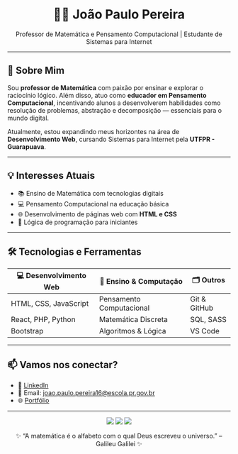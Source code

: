 <h1 align="center">👨‍🏫 João Paulo Pereira</h1>
<p align="center">Professor de Matemática e Pensamento Computacional | Estudante de Sistemas para Internet</p>

---

## 🧮 Sobre Mim

Sou **professor de Matemática** com paixão por ensinar e explorar o raciocínio lógico. Além disso, atuo como **educador em Pensamento Computacional**, incentivando alunos a desenvolverem habilidades como resolução de problemas, abstração e decomposição — essenciais para o mundo digital.

Atualmente, estou expandindo meus horizontes na área de **Desenvolvimento Web**, cursando Sistemas para Internet pela **UTFPR - Guarapuava**.

---

## 💡 Interesses Atuais

- 📚 Ensino de Matemática com tecnologias digitais
- 💻 Pensamento Computacional na educação básica
- 🌐 Desenvolvimento de páginas web com **HTML e CSS**
- 🧠 Lógica de programação para iniciantes

---

## 🛠️ Tecnologias e Ferramentas

| 💻 Desenvolvimento Web | 📐 Ensino & Computação | 🗂️ Outros |
|------------------------|------------------------|-----------|
| HTML, CSS, JavaScript  | Pensamento Computacional | Git & GitHub |
| React, PHP, Python     | Matemática Discreta      | SQL, SASS |
| Bootstrap              | Algoritmos & Lógica      | VS Code |

---

## 📫 Vamos nos conectar?

- 💼 [LinkedIn](https://www.linkedin.com/in/jo%C3%A3o-paulo-pereira-7615591a6/)
- 📧 Email: joao.paulo.pereira16@escola.pr.gov.br
- 🌐 [Portfólio](https://github.com/JoaoPauloPereirax)
---

<p align="center">
  <img src="https://img.shields.io/badge/MATEMÁTICA-blue?style=for-the-badge&logo=knowledgebase&logoColor=white">
  <img src="https://img.shields.io/badge/PENSAMENTO%20COMPUTACIONAL-green?style=for-the-badge">
  <img src="https://img.shields.io/badge/EDUCAÇÃO-FAZ%20A%20DIFERENÇA-critical?style=for-the-badge">
</p>

<p align="center">
  ✨ “A matemática é o alfabeto com o qual Deus escreveu o universo.” – Galileu Galilei ✨
</p>
